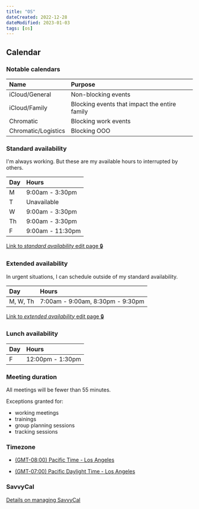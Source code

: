 ```yaml
---
title: "OS"
dateCreated: 2022-12-28
dateModified: 2023-01-03
tags: [os]
---
```


## Calendar

### Notable calendars

| Name                | Purpose                                       |
| :------------------ | :-------------------------------------------- |
| iCloud/General      | Non-blocking events                           |
| iCloud/Family       | Blocking events that impact the entire family |
| Chromatic           | Blocking work events                          |
| Chromatic/Logistics | Blocking OOO                                  |

### Standard availability

I'm always working. But these are my available hours to interrupted by others.

| Day | Hours            |
| :-- | :--------------- |
| M   | 9:00am - 3:30pm  |
| T   | Unavailable      |
| W   | 9:00am - 3:30pm  |
| Th  | 9:00am - 3:30pm  |
| F   | 9:00am - 11:30pm |

[Link to _standard availability_ edit page 🔒](https://savvycal.com/availabilities/avail_01EYKHJ5RVTZR6V0PC7PHQN8ZH/edit)

### Extended availability

In urgent situations, I can schedule outside of my standard availability.

| Day      | Hours                            |
| :------- | :------------------------------- |
| M, W, Th | 7:00am - 9:00am, 8:30pm - 9:30pm |

[Link to _extended availability_ edit page 🔒](https://savvycal.com/availabilities/avail_01G57V2D2CKGXEQ139FYZD620E/edit)

### Lunch availability

| Day | Hours            |
| :-- | :--------------- |
| F   | 12:00pm - 1:30pm |

### Meeting duration

All meetings will be fewer than 55 minutes.

Exceptions granted for:

- working meetings
- trainings
- group planning sessions
- tracking sessions

### Timezone

- [(GMT-08:00) Pacific Time - Los Angeles](https://greenwichmeantime.com/time-zone/usa/pacific-time/)

- [(GMT-07:00) Pacific Daylight Time - Los Angeles](https://greenwichmeantime.com/time-zone/usa/pacific-daylight-time/)

### SavvyCal

[Details on managing SavvyCal](/savvycal)
